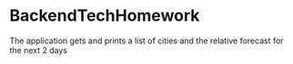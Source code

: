 # BackendTechHomework
The application gets and prints a list of cities and the relative forecast for the next 2 days
